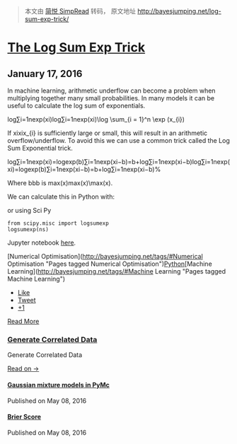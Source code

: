 > 本文由 [简悦 SimpRead](http://ksria.com/simpread/) 转码， 原文地址 http://bayesjumping.net/log-sum-exp-trick/

[The Log Sum Exp Trick](http://bayesjumping.net/log-sum-exp-trick/ "The Log Sum Exp Trick")
===========================================================================================

January 17, 2016
----------------

In machine learning, arithmetic underflow can become a problem when multiplying together many small probabilities. In many models it can be useful to calculate the log sum of exponentials.

log∑i=1nexp(xi)log⁡∑i=1nexp⁡(xi)\log \sum_{i = 1}^n \exp (x_{i})

If xixix_{i} is sufficiently large or small, this will result in an arithmetic overflow/underflow. To avoid this we can use a common trick called the Log Sum Exponential trick.

log∑i=1nexp(xi)=logexp(b)∑i=1nexp(xi−b)=b+log∑i=1nexp(xi−b)log⁡∑i=1nexp⁡(xi)=log⁡exp⁡(b)∑i=1nexp⁡(xi−b)=b+log⁡∑i=1nexp⁡(xi−b)% <![CDATA[ \begin{align} \log \sum_{i = 1}^n \exp (x_{i}) & = \log \exp(b) \sum_{i = 1}^n \exp (x_{i} - b) \\ & = b + \log \sum_{i = 1}^n \exp (x_{i} - b) \end{align} %]]>

Where bbb is max(x)max(x)\max(x).

We can calculate this in Python with:

or using Sci Py

```
from scipy.misc import logsumexp
logsumexp(ns)

```

Jupyter notebook [here](https://github.com/bayesjumping/JupyterServer/blob/master/notebooks/Log%20Sum%20Exp.ipynb).

[Numerical Optimisation](http://bayesjumping.net/tags/#Numerical Optimisation "Pages tagged Numerical Optimisation")[Python](http://bayesjumping.net/tags/#Python "Pages tagged Python")[Machine Learning](http://bayesjumping.net/tags/#Machine Learning "Pages tagged Machine Learning")

*   [Like](https://www.facebook.com/sharer/sharer.php?u=http://bayesjumping.net/log-sum-exp-trick/ "Share on Facebook")
*   [Tweet](https://twitter.com/intent/tweet?text=http://bayesjumping.net/log-sum-exp-trick/ "Share on Twitter")
*   [+1](https://plus.google.com/share?url=http://bayesjumping.net/log-sum-exp-trick/ "Share on Google Plus")

[Read More](http://bayesjumping.net/multiple-python-environments-package-install-conda/)

### [Generate Correlated Data](http://bayesjumping.net/generate-correlated-data/ "Generate Correlated Data")

Generate Correlated Data

[Read on →](http://bayesjumping.net/generate-correlated-data/)

#### [Gaussian mixture models in PyMc](http://bayesjumping.net/mixture-gaussians-pymc/ "Gaussian mixture models in PyMc")

Published on May 08, 2016

#### [Brier Score](http://bayesjumping.net/brier-score/ "Brier Score")

Published on May 08, 2016